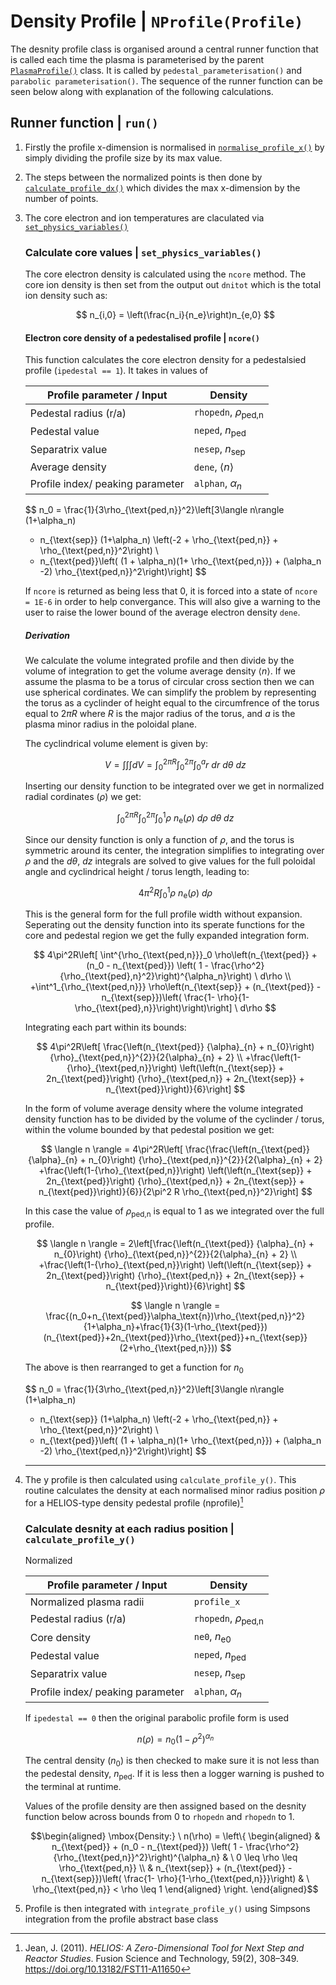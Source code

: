 # Density Profile | `NProfile(Profile)`

The desnity profile class is organised around a central runner function that is called each time the plasma is parameterised by the parent [`PlasmaProfile()`](./plasma_profiles.md) class. It is called by `pedestal_parameterisation()` and `parabolic parameterisation()`. The sequence of the runner function can be seen below along with explanation of the following calculations.

## Runner function | `run()`

1. Firstly the profile x-dimension is normalised in [`normalise_profile_x()`](./plasma_profiles_abstract_class.md/#normalise-the-profile-in-x--normalise_profile_x) by simply dividing the profile size by its max value.

2. The steps between the normalized points is then done by [`calculate_profile_dx()`](./plasma_profiles_abstract_class.md#calculate-the-profile-steps-in-x--calculate_profile_dx) which divides the max x-dimension by the number of points.

3. The core electron and ion temperatures are claculated via [`set_physics_variables()`]() 


    ### Calculate core values | `set_physics_variables()`

    The core electron density is calculated using the `ncore` method.
    The core ion density is then set from the output out `dnitot` which is the total ion density such as:

    $$
    n_{i,0} = \left(\frac{n_i}{n_e}\right)n_{e,0}
    $$
    
    #### Electron core density of a pedestalised profile | `ncore()`

    This function calculates the core electron density for a pedestalsied profile (`ipedestal == 1`). It takes in values of 

    | Profile parameter / Input               | Density   |
    |----------------------------------|-----------|
    | Pedestal radius (r/a)            | `rhopedn`, $\rho_{\text{ped,n}}$ |
    | Pedestal value                   | `neped`, $n_{\text{ped}}$ |
    | Separatrix value                 | `nesep`, $n_{\text{sep}}$ |
    | Average density             | `dene`, $\langle n \rangle$ |
    | Profile index/ peaking parameter | `alphan`, $\alpha_n$ |


    $$
    n_0  =  \frac{1}{3\rho_{\text{ped,n}}^2}\left[3\langle n\rangle (1+\alpha_n)
    + n_{\text{sep}} (1+\alpha_n) \left(-2 + \rho_{\text{ped,n}} + \rho_{\text{ped,n}}^2\right) \\
    - n_{\text{ped}}\left( (1 + \alpha_n)(1+ \rho_{\text{ped,n}}) + (\alpha_n -2)
    \rho_{\text{ped,n}}^2\right)\right]
    $$

    If `ncore` is returned as being less that 0, it is forced into a state of `ncore = 1E-6` in order to help convergance. This will also give a warning to the user to raise the lower bound of the average electron density `dene`.

    ##### Derivation

    We calculate the volume integrated profile and then divide by the volume of integration to get the volume average density $\langle n \rangle$. If we assume the plasma to be a torus of circular cross section then we can use spherical cordinates. We can simplify the problem by representing the torus as a cyclinder of height equal to the circumfrence of the torus equal to $2\pi R$ where $R$ is the major radius of the torus, and $a$ is the plasma minor radius in the poloidal plane.

    The cyclindrical volume element is given by:

    $$
    V = \int \int \int dV = \int^{2\pi R}_0 \int^{2\pi}_0 \int^a_0 r \ dr \ d\theta \ dz
    $$

    Inserting our density function to be integrated over we get in normalized radial cordinates ($\rho$) we get:

    $$
    \int^{2\pi R}_0 \int^{2\pi}_0 \int^{1}_0       \rho \ n_{\text{e}}(\rho) \ d\rho \ d\theta \ dz
    $$

    Since our density function is only a function of $\rho$, and the torus is symmetric around its center, the integration simplifies to integrating over $\rho$ and the $d\theta ,\ dz$ integrals are solved to give values for the full poloidal angle and cyclindrical height / torus length, leading to:

    $$
    4\pi^2R \int^{1}_0     \rho \ n_{\text{e}}(\rho) \ d\rho  
    $$

    This is the general form for the full profile width without expansion. Seperating out the density function into its sperate functions for the core and pedestal region we get the fully expanded integration form.

    $$
    4\pi^2R\left[ \int^{\rho_{\text{ped,n}}}_0     \rho\left(n_{\text{ped}} + (n_0 - n_{\text{ped}}) \left( 1 -
    \frac{\rho^2}{\rho_{\text{ped},n}^2}\right)^{\alpha_n}\right) \ d\rho \\
    +\int^1_{\rho_{\text{ped,n}}}     \rho\left(n_{\text{sep}} + (n_{\text{ped}} - n_{\text{sep}})\left( \frac{1- \rho}{1-\rho_{\text{ped},n}}\right)\right)\right] \ d\rho
    $$
        
    Integrating each part within its bounds:
    
    $$
    4\pi^2R\left[ \frac{\left(n_{\text{ped}} {\alpha}_{n} + n_{0}\right) {\rho}_{\text{ped,n}}^{2}}{2{\alpha}_{n} + 2} \\
    +\frac{\left(1-{\rho}_{\text{ped,n}}\right) \left(\left(n_{\text{sep}} + 2n_{\text{ped}}\right) {\rho}_{\text{ped,n}} + 2n_{\text{sep}} + n_{\text{ped}}\right)}{6}\right] 
    $$

    In the form of volume average density where the volume integrated density function has to be divided by the volume of the cyclinder / torus, within the volume bounded by that pedestal position we get:

    $$
    \langle n \rangle = 4\pi^2R\left[ \frac{\frac{\left(n_{\text{ped}} {\alpha}_{n} + n_{0}\right) {\rho}_{\text{ped,n}}^{2}}{2{\alpha}_{n} + 2}
    +\frac{\left(1-{\rho}_{\text{ped,n}}\right) \left(\left(n_{\text{sep}} + 2n_{\text{ped}}\right) {\rho}_{\text{ped,n}} + 2n_{\text{sep}} + n_{\text{ped}}\right)}{6}}{2\pi^2 R \rho_{\text{ped,n}}^2}\right] 
    $$

    In this case the value of $\rho_{\text{ped,n}}$ is equal to 1 as we integrated over the full profile.

    $$
    \langle n \rangle = 2\left[\frac{\left(n_{\text{ped}} {\alpha}_{n} + n_{0}\right) {\rho}_{\text{ped,n}}^{2}}{2{\alpha}_{n} + 2} \\
    +\frac{\left(1-{\rho}_{\text{ped,n}}\right) \left(\left(n_{\text{sep}} + 2n_{\text{ped}}\right) {\rho}_{\text{ped,n}} + 2n_{\text{sep}} + n_{\text{ped}}\right)}{6}\right] 
    $$

    $$
    \langle n \rangle = \frac{(n_0+n_{\text{ped}}\alpha_\text{n})\rho_{\text{ped,n}}^2}{1+\alpha_n}+\frac{1}{3}(1-\rho_{\text{ped}})(n_{\text{ped}}+2n_{\text{ped}}\rho_{\text{ped}}+n_{\text{sep}}(2+\rho_{\text{ped,n}}))
    $$

    The above is then rearranged to get a function for $n_0$

    $$
    n_0  =  \frac{1}{3\rho_{\text{ped,n}}^2}\left[3\langle n\rangle (1+\alpha_n)
    + n_{\text{sep}} (1+\alpha_n) \left(-2 + \rho_{\text{ped,n}} + \rho_{\text{ped,n}}^2\right) \\
    - n_{\text{ped}}\left( (1 + \alpha_n)(1+ \rho_{\text{ped,n}}) + (\alpha_n -2)
    \rho_{\text{ped,n}}^2\right)\right]
    $$

    ------

4. The y profile is then calculated using `calculate_profile_y()`. This routine calculates the density at each normalised minor radius position $\rho$ for a HELIOS-type density pedestal profile (nprofile)[^1]

    ### Calculate desnity at each radius position | `calculate_profile_y()`

    Normalized 

    | Profile parameter / Input               | Density   |
    |----------------------------------|-----------|
    | Normalized plasma radii            | `profile_x` |
    | Pedestal radius (r/a)            | `rhopedn`, $\rho_{\text{ped,n}}$ |
    | Core density                | `ne0`, $n_{\text{e0}}$ |
    | Pedestal value                   | `neped`, $n_{\text{ped}}$ |
    | Separatrix value                 | `nesep`, $n_{\text{sep}}$ |
    | Profile index/ peaking parameter | `alphan`, $\alpha_n$ |

    If `ipedestal == 0` then the original parabolic profile form is used

    $$
    n(\rho) = n_0(1 - \rho^2)^{\alpha_n} 
    $$

    The central density ($n_0$) is then checked to make sure it is not less than the pedestal density, $n_{\text{ped}}$.
    If it is less then a logger warning is pushed to the terminal at runtime.

    Values of the profile density are then assigned based on the desnity function below across bounds from 0 to `rhopedn` and `rhopedn` to 1.  



    $$\begin{aligned}
    \mbox{Density:} \ n(\rho) = \left\{ 
    \begin{aligned}
        & n_{\text{ped}} + (n_0 - n_{\text{ped}}) \left( 1 -
        \frac{\rho^2}{\rho_{\text{ped,n}}^2}\right)^{\alpha_n}
    & \ 0 \leq \rho \leq \rho_{\text{ped,n}} \\
    & n_{\text{sep}} + (n_{\text{ped}} - n_{\text{sep}})\left( \frac{1- \rho}{1-\rho_{\text{ped,n}}}\right)
    & \ \rho_{\text{ped,n}} < \rho \leq 1
    \end{aligned}
    \right.
    \end{aligned}$$
        

5. Profile is then integrated with `integrate_profile_y()` using Simpsons integration from the profile abstract base class

[^1]: Jean, J. (2011). *HELIOS: A Zero-Dimensional Tool for Next Step and Reactor Studies*. Fusion Science and Technology, 59(2), 308–349. https://doi.org/10.13182/FST11-A11650